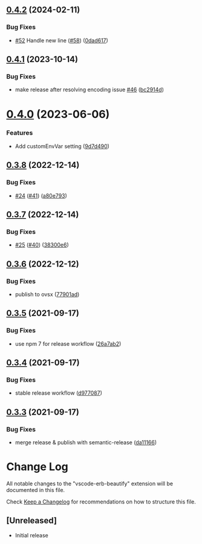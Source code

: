 ## [0.4.2](https://github.com/aliariff/vscode-erb-beautify/compare/v0.4.1...v0.4.2) (2024-02-11)


### Bug Fixes

* [#52](https://github.com/aliariff/vscode-erb-beautify/issues/52) Handle new line ([#58](https://github.com/aliariff/vscode-erb-beautify/issues/58)) ([0dad617](https://github.com/aliariff/vscode-erb-beautify/commit/0dad617756d24eab3630e59b3e8338de9dedd606))

## [0.4.1](https://github.com/aliariff/vscode-erb-beautify/compare/v0.4.0...v0.4.1) (2023-10-14)


### Bug Fixes

* make release after resolving encoding issue [#46](https://github.com/aliariff/vscode-erb-beautify/issues/46) ([bc2914d](https://github.com/aliariff/vscode-erb-beautify/commit/bc2914d1f1faa39cccbfcff7413b8d75476231f6))

# [0.4.0](https://github.com/aliariff/vscode-erb-beautify/compare/v0.3.8...v0.4.0) (2023-06-06)


### Features

* Add customEnvVar setting ([9d7d490](https://github.com/aliariff/vscode-erb-beautify/commit/9d7d4909c9d99db63a6030bc644012efe9a1c76f))

## [0.3.8](https://github.com/aliariff/vscode-erb-beautify/compare/v0.3.7...v0.3.8) (2022-12-14)


### Bug Fixes

* [#24](https://github.com/aliariff/vscode-erb-beautify/issues/24) ([#41](https://github.com/aliariff/vscode-erb-beautify/issues/41)) ([a80e793](https://github.com/aliariff/vscode-erb-beautify/commit/a80e7937b9fa4a47a3df60f255b85ebc3507373c))

## [0.3.7](https://github.com/aliariff/vscode-erb-beautify/compare/v0.3.6...v0.3.7) (2022-12-14)


### Bug Fixes

* [#25](https://github.com/aliariff/vscode-erb-beautify/issues/25) ([#40](https://github.com/aliariff/vscode-erb-beautify/issues/40)) ([38300e6](https://github.com/aliariff/vscode-erb-beautify/commit/38300e66dfcc4346652c756bf33623e88af8533d))

## [0.3.6](https://github.com/aliariff/vscode-erb-beautify/compare/v0.3.5...v0.3.6) (2022-12-12)


### Bug Fixes

* publish to ovsx ([77901ad](https://github.com/aliariff/vscode-erb-beautify/commit/77901ad9372021c7c675e37420424b8168719250))

## [0.3.5](https://github.com/aliariff/vscode-erb-beautify/compare/v0.3.4...v0.3.5) (2021-09-17)


### Bug Fixes

* use npm 7 for release workflow ([26a7ab2](https://github.com/aliariff/vscode-erb-beautify/commit/26a7ab25e988d5ad4a6a74a08515c009888cbb22))

## [0.3.4](https://github.com/aliariff/vscode-erb-beautify/compare/v0.3.3...v0.3.4) (2021-09-17)


### Bug Fixes

* stable release workflow ([d977087](https://github.com/aliariff/vscode-erb-beautify/commit/d977087cd7b215207f18acd5ca00724dc13bb700))

## [0.3.3](https://github.com/aliariff/vscode-erb-beautify/compare/v0.3.2...v0.3.3) (2021-09-17)


### Bug Fixes

* merge release & publish with semantic-release ([da11166](https://github.com/aliariff/vscode-erb-beautify/commit/da11166cb63b738bb6f8d3992f0474ecde00ece0))

# Change Log
All notable changes to the "vscode-erb-beautify" extension will be documented in this file.

Check [Keep a Changelog](http://keepachangelog.com/) for recommendations on how to structure this file.

## [Unreleased]
- Initial release
